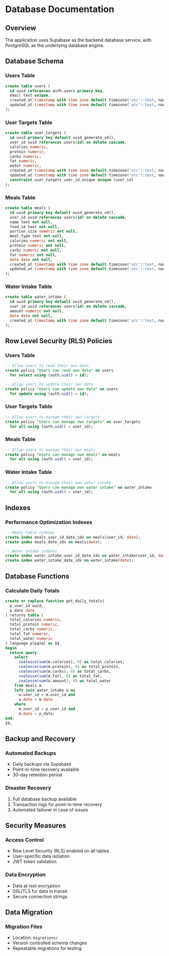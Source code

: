 # Database Documentation

## Overview
The application uses Supabase as the backend database service, with PostgreSQL as the underlying database engine.

## Database Schema

### Users Table
```sql
create table users (
  id uuid references auth.users primary key,
  email text unique,
  created_at timestamp with time zone default timezone('utc'::text, now()) not null,
  updated_at timestamp with time zone default timezone('utc'::text, now()) not null
);
```

### User Targets Table
```sql
create table user_targets (
  id uuid primary key default uuid_generate_v4(),
  user_id uuid references users(id) on delete cascade,
  calories numeric,
  protein numeric,
  carbs numeric,
  fat numeric,
  water numeric,
  created_at timestamp with time zone default timezone('utc'::text, now()) not null,
  updated_at timestamp with time zone default timezone('utc'::text, now()) not null,
  constraint user_targets_user_id_unique unique (user_id)
);
```

### Meals Table
```sql
create table meals (
  id uuid primary key default uuid_generate_v4(),
  user_id uuid references users(id) on delete cascade,
  name text not null,
  food_id text not null,
  portion_size numeric not null,
  meal_type text not null,
  calories numeric not null,
  protein numeric not null,
  carbs numeric not null,
  fat numeric not null,
  date date not null,
  created_at timestamp with time zone default timezone('utc'::text, now()) not null,
  updated_at timestamp with time zone default timezone('utc'::text, now()) not null
);
```

### Water Intake Table
```sql
create table water_intake (
  id uuid primary key default uuid_generate_v4(),
  user_id uuid references users(id) on delete cascade,
  amount numeric not null,
  date date not null,
  created_at timestamp with time zone default timezone('utc'::text, now()) not null
);
```

## Row Level Security (RLS) Policies

### Users Table
```sql
-- Allow users to read their own data
create policy "Users can read own data" on users
  for select using (auth.uid() = id);

-- Allow users to update their own data
create policy "Users can update own data" on users
  for update using (auth.uid() = id);
```

### User Targets Table
```sql
-- Allow users to manage their own targets
create policy "Users can manage own targets" on user_targets
  for all using (auth.uid() = user_id);
```

### Meals Table
```sql
-- Allow users to manage their own meals
create policy "Users can manage own meals" on meals
  for all using (auth.uid() = user_id);
```

### Water Intake Table
```sql
-- Allow users to manage their own water intake
create policy "Users can manage own water intake" on water_intake
  for all using (auth.uid() = user_id);
```

## Indexes

### Performance Optimization Indexes
```sql
-- Meals table indexes
create index meals_user_id_date_idx on meals(user_id, date);
create index meals_date_idx on meals(date);

-- Water intake indexes
create index water_intake_user_id_date_idx on water_intake(user_id, date);
create index water_intake_date_idx on water_intake(date);
```

## Database Functions

### Calculate Daily Totals
```sql
create or replace function get_daily_totals(
  p_user_id uuid,
  p_date date
) returns table (
  total_calories numeric,
  total_protein numeric,
  total_carbs numeric,
  total_fat numeric,
  total_water numeric
) language plpgsql as $$
begin
  return query
    select 
      coalesce(sum(m.calories), 0) as total_calories,
      coalesce(sum(m.protein), 0) as total_protein,
      coalesce(sum(m.carbs), 0) as total_carbs,
      coalesce(sum(m.fat), 0) as total_fat,
      coalesce(sum(w.amount), 0) as total_water
    from meals m
    left join water_intake w on 
      w.user_id = m.user_id and 
      w.date = m.date
    where 
      m.user_id = p_user_id and 
      m.date = p_date;
end;
$$;
```

## Backup and Recovery

### Automated Backups
- Daily backups via Supabase
- Point-in-time recovery available
- 30-day retention period

### Disaster Recovery
1. Full database backup available
2. Transaction logs for point-in-time recovery
3. Automated failover in case of issues

## Security Measures

### Access Control
- Row Level Security (RLS) enabled on all tables
- User-specific data isolation
- JWT token validation

### Data Encryption
- Data at rest encryption
- SSL/TLS for data in transit
- Secure connection strings

## Data Migration

### Migration Files
- Location: `migrations/`
- Version controlled schema changes
- Repeatable migrations for testing
